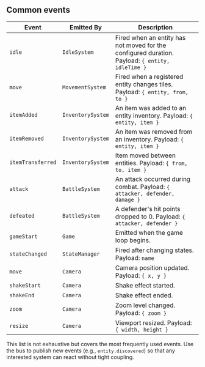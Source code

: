 ## Common events

| Event | Emitted By | Description |
|-------|------------|-------------|
| `idle` | `IdleSystem` | Fired when an entity has not moved for the configured duration. Payload: `{ entity, idleTime }` |
| `move` | `MovementSystem` | Fired when a registered entity changes tiles. Payload: `{ entity, from, to }` |
| `itemAdded` | `InventorySystem` | An item was added to an entity inventory. Payload: `{ entity, item }` |
| `itemRemoved` | `InventorySystem` | An item was removed from an inventory. Payload: `{ entity, item }` |
| `itemTransferred` | `InventorySystem` | Item moved between entities. Payload: `{ from, to, item }` |
| `attack` | `BattleSystem` | An attack occurred during combat. Payload: `{ attacker, defender, damage }` |
| `defeated` | `BattleSystem` | A defender's hit points dropped to 0. Payload: `{ attacker, defender }` |
| `gameStart` | `Game` | Emitted when the game loop begins. |
| `stateChanged` | `StateManager` | Fired after changing states. Payload: `name` |
| `move` | `Camera` | Camera position updated. Payload: `{ x, y }` |
| `shakeStart` | `Camera` | Shake effect started. |
| `shakeEnd` | `Camera` | Shake effect ended. |
| `zoom` | `Camera` | Zoom level changed. Payload: `{ zoom }` |
| `resize` | `Camera` | Viewport resized. Payload: `{ width, height }` |

This list is not exhaustive but covers the most frequently used events.
Use the bus to publish new events (e.g., `entity.discovered`) so that any
interested system can react without tight coupling.